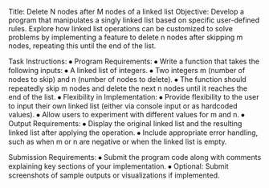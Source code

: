 Title: Delete N nodes after M nodes of a linked list
Objective:
Develop a program that manipulates a singly linked list based on specific user-defined rules. Explore how linked list operations can be customized to solve problems by implementing a feature to delete n nodes after skipping m nodes, repeating this until the end of the list.

Task Instructions:
⦁	Program Requirements:
⦁	Write a function that takes the following inputs:
⦁	A linked list of integers.
⦁	Two integers m (number of nodes to skip) and n (number of nodes to delete).
⦁	The function should repeatedly skip m nodes and delete the next n nodes until it reaches the end of the list.
⦁	Flexibility in Implementation:
⦁	Provide flexibility to the user to input their own linked list (either via console input or as hardcoded values).
⦁	Allow users to experiment with different values for m and n.
⦁	Output Requirements:
⦁	Display the original linked list and the resulting linked list after applying the operation.
⦁	Include appropriate error handling, such as when m or n are negative or when the linked list is empty.

Submission Requirements:
⦁	Submit the program code along with comments explaining key sections of your implementation.
⦁	Optional: Submit screenshots of sample outputs or visualizations if implemented.

